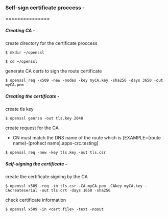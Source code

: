 ### Self-sign certificate proccess -

===============

##### Creating CA -

 create directory for the certificate proccess
 
 `$ mkdir ~/openssl`

 `$ cd ~/openssl`
 
 generate CA certs to sign the route certificate
 
 `$ openssl req -x509 -new -nodes -key myCA.key -sha256 -days 3650 -out myCA.pem`
 
##### Creating the certificate -

create tls key

`$ openssl genrsa -out tls.key 2048`

create request for the CA

  * CN must match the DNS name of the route which is [EXAMPLE=(route name)-(prohect name).apps-crc.testing]

`$ openssl req -new -key tls.key -out tls.csr`



##### Self-signing the certificate -

create the certificate signing by the CA

`$ openssl x509 -req -in tls.csr -CA myCA.pem -CAkey myCA.key -CAcreateserial -out tls.crt -days 1650 -sha256`

check certificate information

`$ openssl x509 -in <cert file> -text -noout`

